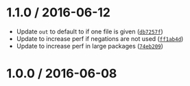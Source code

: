 <!--remark setext-->

<!--lint disable no-multiple-toplevel-headings-->

1.1.0 / 2016-06-12
==================

*   Update `out` to default to if one file is given ([`db7257f`](https://github.com/wooorm/unified-engine/commit/db7257f))
*   Update to increase perf if negations are not used ([`ff1ab4d`](https://github.com/wooorm/unified-engine/commit/ff1ab4d))
*   Update to increase perf in large packages ([`74eb209`](https://github.com/wooorm/unified-engine/commit/74eb209))

1.0.0 / 2016-06-08
==================
